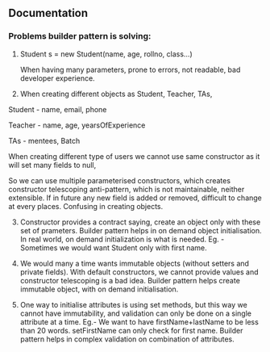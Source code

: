 
## Documentation

### Problems builder pattern is solving:

1. Student s = new Student(name, age, rollno, class...)

   When having many parameters, prone to errors, not readable, bad developer experience.

2. When creating different objects as Student, Teacher, TAs,

Student - name, email, phone

Teacher - name, age, yearsOfExperience

TAs - mentees, Batch

When creating different type of users we cannot use same constructor as it will set many fields to null,

So we can use multiple parameterised constructors, which creates constructor telescoping anti-pattern, which is not maintainable, neither extensible. If in future any new field is added or removed, difficult to change at every places. Confusing in creating objects.

3. Constructor provides a contract saying, create an object only with these set of prameters. Builder pattern helps in on demand object initialisation. In real world, on demand initialization is what is needed. Eg. - Sometimes we would want Student only with first name.

4. We would many a time wants immutable objects (without setters and private fields). With default constructors, we cannot provide values and constructor telescoping is a bad idea. Builder pattern helps create immutable object, with on demand initialisation.

5. One way to initialise attributes is using set methods, but this way we cannot have immutability, and validation can only be done on a single attribute at a time. Eg.- We want to have firstName+lastName to be less than 20 words. setFirstName can only check for first name. Builder pattern helps in complex validation on combination of attributes.



